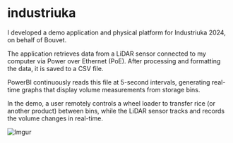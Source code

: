 # industriuka

I developed a demo application and physical platform for Industriuka 2024, on behalf of Bouvet.

The application retrieves data from a LiDAR sensor connected to my computer via Power over Ethernet (PoE). After processing and formatting the data, it is saved to a CSV file.

PowerBI continuously reads this file at 5-second intervals, generating real-time graphs that display volume measurements from storage bins.

In the demo, a user remotely controls a wheel loader to transfer rice (or another product) between bins, while the LiDAR sensor tracks and records the volume changes in real-time.

![Imgur](https://github.com/sivertheisholt/industriuka/blob/main/industriuka2024-Stand.png)
